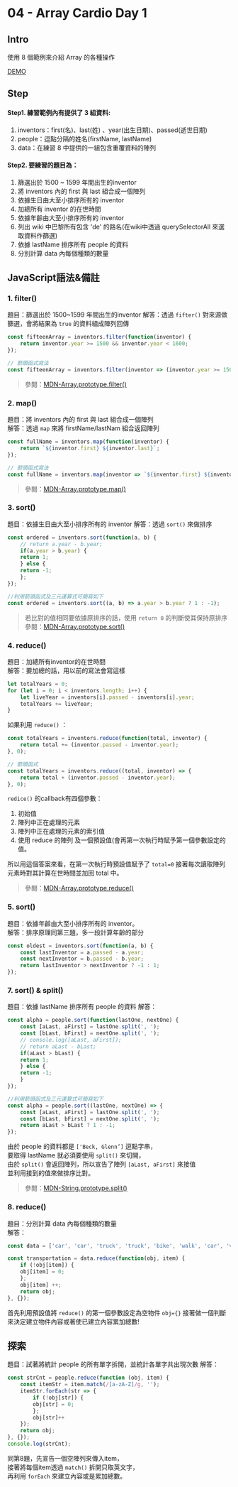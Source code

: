 # **04 - Array Cardio Day 1**

## **Intro**

使用 8 個範例來介紹 Array 的各種操作

[DEMO](https://yangjiesu.github.io/JavaScript30/04_Array-Cardio-Day-1/index-CloudSu.html)

## **Step**

#### Step1. 練習範例內有提供了 3 組資料:
1. inventors：first(名)、last(姓) 、year(出生日期)、passed(逝世日期)
2. people：逗點分隔的姓名(firstName, lastName)
3. data：在練習 8 中提供的一組包含重覆資料的陣列

#### Step2. 要練習的題目為：
1. 篩選出於 1500 ~ 1599 年間出生的inventor
2. 將 inventors 內的 first 與 last 組合成一個陣列
3. 依據生日由大至小排序所有的 inventor
4. 加總所有 inventor 的在世時間
5. 依據年齡由大至小排序所有的 inventor
6. 列出 wiki 中巴黎所有包含 'de' 的路名(在wiki中透過 querySelectorAll 來選取資料作篩選)
7. 依據 lastName 排序所有 people 的資料
8. 分別計算 data 內每個種類的數量

## **JavaScript語法&備註**
### **1. filter()**
題目：篩選出於 1500~1599 年間出生的inventor
解答：透過 `fifter()` 對來源做篩選，會將結果為 `true` 的資料組成陣列回傳
````javascript
const fifteenArray = inventors.filter(function(inventor) {
    return inventor.year >= 1500 && inventor.year < 1600;
});

// 箭頭函式寫法
const fifteenArray = inventors.filter(inventor => (inventor.year >= 1500 & inventor.year < 1600));
````
>參閱：[MDN-Array.prototype.filter()](https://developer.mozilla.org/en-US/docs/Web/JavaScript/Reference/Global_Objects/Array/filter)

### **2. map()**
題目：將 inventors 內的 first 與 last 組合成一個陣列  
解答：透過 `map` 來將 firstName/lastNam 組合返回陣列
````javascript
const fullName = inventors.map(function(inventor) {
    return `${inventor.first} ${inventor.last}`;
});

// 箭頭函式寫法
const fullName = inventors.map(inventor => `${inventor.first} ${inventor.last}`);
````
>參閱：[MDN-Array.prototype.map()](https://developer.mozilla.org/en-US/docs/Web/JavaScript/Reference/Global_Objects/Array/map)

### **3. sort()**
題目：依據生日由大至小排序所有的 inventor 
解答：透過 `sort()` 來做排序
````javascript
const ordered = inventors.sort(function(a, b) {
    // return a.year - b.year;
    if(a.year > b.year) {
    return 1;
    } else {
    return -1;
    };
});

//利用箭頭函式及三元運算式可簡寫如下
const ordered = inventors.sort((a, b) => a.year > b.year ? 1 : -1);
`````
>若比對的值相同要依據原排序的話，使用 `return 0` 的判斷使其保持原排序  
>參閱：[MDN-Array.prototype.sort()](https://developer.mozilla.org/en-US/docs/Web/JavaScript/Reference/Global_Objects/Array/sort)  

### **4. reduce()**
題目：加總所有inventor的在世時間  
解答：要加總的話，用以前的寫法會寫這樣
````javascript
let totalYears = 0;
for (let i = 0; i < inventors.length; i++) {
    let liveYear = inventors[i].passed - inventors[i].year;
    totalYears += liveYear;
}
````
如果利用 `reduce()` ：
````javascript
const totalYears = inventors.reduce(function(total, inventor) {
    return total += (inventor.passed - inventor.year);
}, 0);

// 箭頭函式
const totalYears = inventors.reduce((total, inventor) => {
    return total + (inventor.passed - inventor.year);
}, 0);
````
`redice()` 的callback有四個參數：
1. 初始值
2. 陣列中正在處理的元素
3. 陣列中正在處理的元素的索引值
4. 使用 reduce 的陣列
及一個預設值(會再第一次執行時賦予第一個參數設定的值。

所以用這個答案來看，在第一次執行時預設值賦予了 `total=0`
接著每次讀取陣列元素時對其計算在世時間並加回 total 中。
>參閱：[MDN-Array.prototype.reduce()](https://developer.mozilla.org/en-US/docs/Web/JavaScript/Reference/Global_Objects/Array/Reduce)

### **5. sort()**
題目：依據年齡由大至小排序所有的 inventor。  
解答：排序原理同第三題，多一段計算年齡的部分
````javascript
const oldest = inventors.sort(function(a, b) {
    const lastInventor = a.passed - a.year;
    const nextInventor = b.passed - b.year;
    return lastInventor > nextInventor ? -1 : 1;
});
````

### **7. sort() & split()**
題目：依據 lastName 排序所有 people 的資料
解答：
````javascript
const alpha = people.sort(function(lastOne, nextOne) {
    const [aLast, aFirst] = lastOne.split(', ');
    const [bLast, bFirst] = nextOne.split(', ');
    // console.log([aLast, aFirst]);
    // return aLast - bLast;
    if(aLast > bLast) {
    return 1;
    } else {
    return -1;
    }
});

//利用箭頭函式及三元運算式可簡寫如下
const alpha = people.sort((lastOne, nextOne) => {
    const [aLast, aFirst] = lastOne.split(', ');
    const [bLast, bFirst] = nextOne.split(', ');
    return aLast > bLast ? 1 : -1;
});
````
由於 people 的資料都是 `['Beck, Glenn’]` 逗點字串，  
要取得 lastName 就必須要使用 `split()` 來切開，  
由於 `split()` 會返回陣列，所以宣告了陣列 `[aLast, aFirst]` 來接值  
並利用接到的值來做排序比對。
>參閱：[MDN-String.prototype.split()](https://developer.mozilla.org/en-US/docs/Web/JavaScript/Reference/Global_Objects/String/split)

### **8. reduce()**
題目：分別計算 data 內每個種類的數量  
解答：
````javascript
const data = ['car', 'car', 'truck', 'truck', 'bike', 'walk', 'car', 'van', 'bike', 'walk', 'car', 'van', 'car', 'truck', 'pogostick'];

const transportation = data.reduce(function(obj, item) {
    if (!obj[item]) {
    obj[item] = 0;
    };
    obj[item] ++;
    return obj;
}, {});
````
首先利用預設值將 `reduce()` 的第一個參數設定為空物件 `obj={}`
接著做一個判斷來決定建立物件內容或著使已建立內容累加總數!

## 探索  
題目：試著將統計 people 的所有單字拆開，並統計各單字共出現次數 
解答：
````javascript
const strCnt = people.reduce(function (obj, item) {
    const itemStr = item.match(/[a-zA-Z]/g, '');
    itemStr.forEach(str => {
        if (!obj[str]) {
        obj[str] = 0;
        };
        obj[str]++
    });
    return obj;
}, {});
console.log(strCnt);
````
同第8題，先宣告一個空陣列來傳入item，  
接著將每個item透過 `match()` 拆開只取英文字，  
再利用 `forEach` 來建立內容或是累加總數。